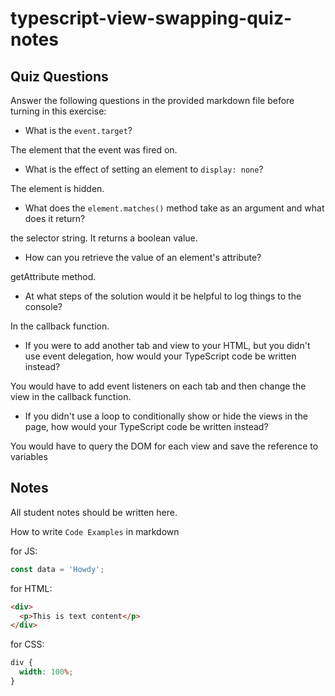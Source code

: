 # typescript-view-swapping-quiz-notes

## Quiz Questions

Answer the following questions in the provided markdown file before turning in this exercise:

- What is the `event.target`?

The element that the event was fired on.

- What is the effect of setting an element to `display: none`?

The element is hidden.

- What does the `element.matches()` method take as an argument and what does it return?

the selector string. It returns a boolean value.

- How can you retrieve the value of an element's attribute?

getAttribute method.

- At what steps of the solution would it be helpful to log things to the console?

In the callback function.

- If you were to add another tab and view to your HTML, but you didn't use event delegation, how would your TypeScript code be written instead?

You would have to add event listeners on each tab and then change the view in the callback function.

- If you didn't use a loop to conditionally show or hide the views in the page, how would your TypeScript code be written instead?

You would have to query the DOM for each view and save the reference to variables

## Notes

All student notes should be written here.

How to write `Code Examples` in markdown

for JS:

```javascript
const data = 'Howdy';
```

for HTML:

```html
<div>
  <p>This is text content</p>
</div>
```

for CSS:

```css
div {
  width: 100%;
}
```
